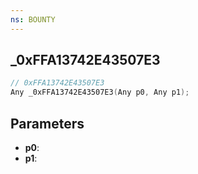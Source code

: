 ```yaml
---
ns: BOUNTY
---
```

## _0xFFA13742E43507E3

```c
// 0xFFA13742E43507E3
Any _0xFFA13742E43507E3(Any p0, Any p1);
```

## Parameters
* **p0**:
* **p1**:
